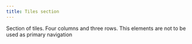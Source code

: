 ```yaml
---
title: Tiles section
---  
```

Section of tiles. Four columns and three rows. This elements are not to be used as primary navigation
